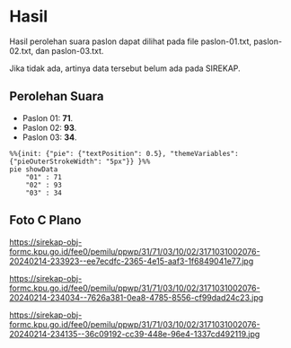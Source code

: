 # Hasil

Hasil perolehan suara paslon dapat dilihat pada file paslon-01.txt, paslon-02.txt, dan paslon-03.txt.

Jika tidak ada, artinya data tersebut belum ada pada SIREKAP.

## Perolehan Suara

 * Paslon 01: **71**.
 * Paslon 02: **93**.
 * Paslon 03: **34**.

```mermaid
%%{init: {"pie": {"textPosition": 0.5}, "themeVariables": {"pieOuterStrokeWidth": "5px"}} }%%
pie showData
    "01" : 71
    "02" : 93
    "03" : 34
```
## Foto C Plano

https://sirekap-obj-formc.kpu.go.id/fee0/pemilu/ppwp/31/71/03/10/02/3171031002076-20240214-233923--ee7ecdfc-2365-4e15-aaf3-1f6849041e77.jpg

https://sirekap-obj-formc.kpu.go.id/fee0/pemilu/ppwp/31/71/03/10/02/3171031002076-20240214-234034--7626a381-0ea8-4785-8556-cf99dad24c23.jpg

https://sirekap-obj-formc.kpu.go.id/fee0/pemilu/ppwp/31/71/03/10/02/3171031002076-20240214-234135--36c09192-cc39-448e-96e4-1337cd492119.jpg
